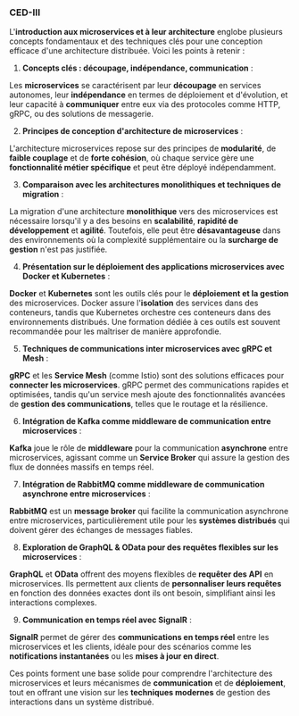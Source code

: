 ### CED-III

L'**introduction aux microservices et à leur architecture** englobe plusieurs concepts fondamentaux et des techniques clés pour une conception efficace d'une architecture distribuée. Voici les points à retenir :

1. **Concepts clés : découpage, indépendance, communication** :

Les **microservices** se caractérisent par leur **découpage** en services autonomes, leur **indépendance** en termes de déploiement et d'évolution, et leur capacité à **communiquer** entre eux via des protocoles comme HTTP, gRPC, ou des solutions de messagerie.

2. **Principes de conception d'architecture de microservices** :

L'architecture microservices repose sur des principes de **modularité**, de **faible couplage** et de **forte cohésion**, où chaque service gère une **fonctionnalité métier spécifique** et peut être déployé indépendamment.

3. **Comparaison avec les architectures monolithiques et techniques de migration** :
   
La migration d'une architecture **monolithique** vers des microservices est nécessaire lorsqu'il y a des besoins en **scalabilité**, **rapidité de développement** et **agilité**. Toutefois, elle peut être **désavantageuse** dans des environnements où la complexité supplémentaire ou la **surcharge de gestion** n'est pas justifiée.

4. **Présentation sur le déploiement des applications microservices avec Docker et Kubernetes** :

**Docker** et **Kubernetes** sont les outils clés pour le **déploiement et la gestion** des microservices. Docker assure l'**isolation** des services dans des conteneurs, tandis que Kubernetes orchestre ces conteneurs dans des environnements distribués. Une formation dédiée à ces outils est souvent recommandée pour les maîtriser de manière approfondie.

5. **Techniques de communications inter microservices avec gRPC et Mesh** :
    
**gRPC** et les **Service Mesh** (comme Istio) sont des solutions efficaces pour **connecter les microservices**. gRPC permet des communications rapides et optimisées, tandis qu'un service mesh ajoute des fonctionnalités avancées de **gestion des communications**, telles que le routage et la résilience.

6. **Intégration de Kafka comme middleware de communication entre microservices** :

**Kafka** joue le rôle de **middleware** pour la communication **asynchrone** entre microservices, agissant comme un **Service Broker** qui assure la gestion des flux de données massifs en temps réel.

7. **Intégration de RabbitMQ comme middleware de communication asynchrone entre microservices** :
    
**RabbitMQ** est un **message broker** qui facilite la communication asynchrone entre microservices, particulièrement utile pour les **systèmes distribués** qui doivent gérer des échanges de messages fiables.

8. **Exploration de GraphQL & OData pour des requêtes flexibles sur les microservices** :

**GraphQL** et **OData** offrent des moyens flexibles de **requêter des API** en microservices. Ils permettent aux clients de **personnaliser leurs requêtes** en fonction des données exactes dont ils ont besoin, simplifiant ainsi les interactions complexes.

9. **Communication en temps réel avec SignalR** :
    
**SignalR** permet de gérer des **communications en temps réel** entre les microservices et les clients, idéale pour des scénarios comme les **notifications instantanées** ou les **mises à jour en direct**.

Ces points forment une base solide pour comprendre l'architecture des microservices et leurs mécanismes de **communication** et de **déploiement**, tout en offrant une vision sur les **techniques modernes** de gestion des interactions dans un système distribué.
